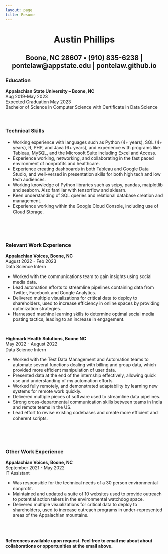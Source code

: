 ```yaml
---
layout: page
title: Resume
---
```


<h1 align = center>Austin Phillips</h1>
<h2 align = center>Boone, NC 28607 • (910) 835-6238 | pontelaw@appstate.edu | pontelaw.github.io</h2>
<h3>Education</h3>
  <b>Appalachian State University – Boone, NC</b>
  <br>
  Aug  2019-May 2023
  <br>
  Expected Graduation May 2023
  <br>
  Bachelor of Science in Computer Science with Certificate in Data Science
  <br><br><br>
 <h3>Technical Skills</h3>
  <ul>
   <li>Working experience with languages such as Python (4+ years), SQL (4+ years), R, PHP, and Java (6+ years), and experience with programs like Tableau, MySQL, and the Microsoft Suite including Excel and Access.</li>
   <li>Experience working, networking, and collaborating in the fast paced environment of nonprofits and healthcare.</li>
   <li>Experience creating dashboards in both Tableau and Google Data Studio, and well-versed in presentation skills for both high tech and low tech audiences.</li>
   <li>Working knowledge of Python libraries such as scipy, pandas, matplotlib and seaborn. Also familiar with tensorflow and sklearn.</li>
   <li>Keen understanding of SQL queries and relational database creation and management.</li>
   <li>Experience working within the Google Cloud Console, including use of Cloud Storage.</li>
  </ul>
<br><br><br>
<h3>Relevant Work Experience</h3>
  <b>Appalachian Voices, Boone, NC</b>
  <br>
  August 2022 - Feb 2023
  <br>
  Data Science Intern
  <br>
    <ul>
      <li>Worked with the communications team to gain insights using social media data.</li>
      <li>Lead automation efforts to streamline pipelines containing data from Twitter, Facebook and Google Analytics.</li>
      <li>Delivered multiple visualizations for critical data to deploy to shareholders, used to increase efficiency in online spaces by providing optimization strategies.</li>
      <li>Harnessed machine learning skills to determine optimal social media posting tactics, leading to an increase in engagement.</li>
    </ul>
   <br>

  <b>Highmark Health Solutions, Boone NC</b>
  <br>
  May 2022 - August 2022
  <br>
  Data Science Intern
  <br>
    <ul>
      <li>Worked with the Test Data Management and Automation teams to automate several functions dealing with billing and group data, which provided more efficient manipulation of user data. </li>
      <li>Presented data at the end of the internship effectively, allowing quick use and understanding of my automation efforts.</li>
      <li>Worked fully remotely, and demonstrated adaptability by learning new systems for remote work quickly.</li>
      <li>Delivered multiple pieces of software used to streamline data pipelines.</li>
      <li>Strong cross-departmental communication skills between teams in India and remote teams in the US.</li>
      <li>Lead effort to revise existing codebases and create more efficient and coherent scripts.</li>
    </ul>
  <br><br><br>
<h3>Other Work Experience</h3> 
  <b>Appalachian Voices, Boone, NC</b>
  <br>
  September 2021 - May 2022
  <br>
  IT Assistant
  <br>
    <ul>
      <li>Was responsible for the technical needs of a 30 person environmental nonprofit.</li>
      <li>Maintained and updated a suite of 10 websites used to provide outreach to potential action takers in the environmental watchdog space.</li>
      <li>Delivered multiple visualizations for critical data to deploy to shareholders, used to increase outreach programs in under-represented areas of the Appalachian mountains.</li>
    </ul>
  <br><br><br>
  <b>References available upon request. Feel free to email me about about collaborations or opportunities at the email above.</b>
